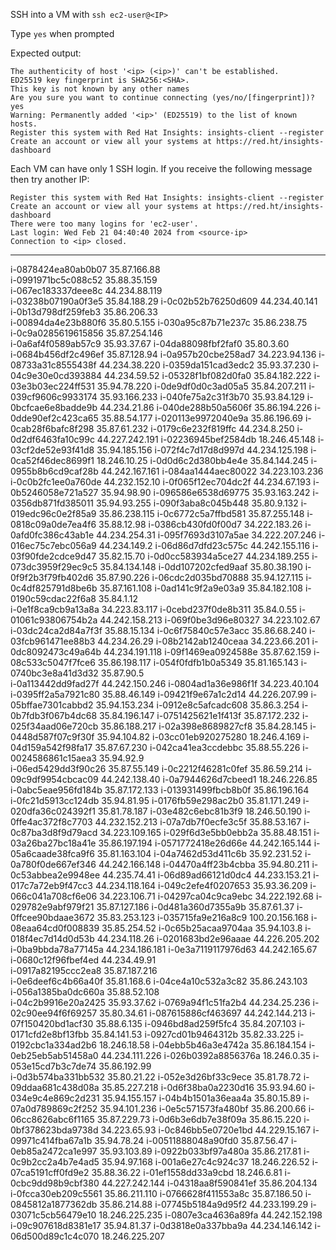 SSH into a VM with
`ssh ec2-user@<IP>`

Type `yes` when prompted

Expected output:
```shell
The authenticity of host '<ip> (<ip>)' can't be established.
ED25519 key fingerprint is SHA256:<SHA>.
This key is not known by any other names
Are you sure you want to continue connecting (yes/no/[fingerprint])? yes
Warning: Permanently added '<ip>' (ED25519) to the list of known hosts.
Register this system with Red Hat Insights: insights-client --register
Create an account or view all your systems at https://red.ht/insights-dashboard
```

Each VM can have only 1 SSH login.
If you receive the following message then try another IP:
```shell
Register this system with Red Hat Insights: insights-client --register
Create an account or view all your systems at https://red.ht/insights-dashboard
There were too many logins for 'ec2-user'.
Last login: Wed Feb 21 04:40:40 2024 from <source-ip>
Connection to <ip> closed.
```

---
<instance id>       <ip>
i-0878424ea80ab0b07	35.87.166.88	
i-0991971bc5c088c52	35.88.35.159	
i-067ec183337deee8c	44.234.88.119	
i-03238b07190a0f3e5	35.84.188.29
i-0c02b52b76250d609	44.234.40.141	
i-0b13d798df259feb3	35.86.206.33	
i-00894da4e23b880f6	35.80.5.155	
i-030a95c87b71e237c	35.86.238.75	
i-0c9a0285619615856	35.87.254.146	
i-0a6af4f0589ab57c9	35.93.37.67	
i-04da88098fbf2faf0	35.80.3.60	
i-0684b456df2c496ef	35.87.128.94
i-0a957b20cbe258ad7	34.223.94.136
i-08733a31c8555438f	44.234.38.220
i-0359da151cad3edc2	35.93.37.230
i-04c9e30e0cd393884	44.234.59.52
i-05328f1bf082d0fa0	35.84.182.222
i-03e3b03ec224ff531	35.94.78.220
i-0de9df0d0c3ad05a5	35.84.207.211
i-039cf9606c9933174	35.93.166.233
i-040fe75a2c31f3b70	35.93.84.129
i-0bcfcae6e8badde9b	44.234.21.86
i-040de288b50a5606f	35.86.194.226
i-0dde90ef2c423ca65	35.88.54.177
i-020113e9972040e9a	35.86.196.69
i-0cab28f6bafc8f298	35.87.61.232
i-0179c6e232f819ffc	44.234.8.250
i-0d2df6463fa10c99c	44.227.242.191
i-02236945bef2584db	18.246.45.148
i-03cf2de52e93f41d8	35.94.185.156
i-072f4c7d17d8d997d	44.234.125.198
i-0ca52f46dec8699f1	18.246.10.25
i-0d0d6c2d380bb4e4e	35.84.144.245
i-0955b8b6cd9caf28b	44.242.167.161
i-084aa1444aec80022	34.223.103.236
i-0c0b2fc1ee0a760de	44.232.152.10
i-0f065f12ec704dc2f	44.234.67.193
i-0b5246058e721a527	35.94.98.90	
i-096586e6538d69775	35.93.163.242
i-0356db871fd385011	35.94.93.255
i-090f3aba8c045b448	35.80.9.132
i-019edc96c0e2f85a9	35.86.238.115
i-0c6772c5a7ffbd581	35.87.255.148
i-0818c09a0de7ea4f6	35.88.12.98	
i-0386cb430fd0f00d7	34.222.183.26
i-0afd0fc386c43ab1e	44.234.254.31
i-095f7693d3107a5ae	34.222.207.246
i-016ec75c7ebc056a9	44.234.149.2
i-06d86d7dfd23c575c	44.242.155.116
i-03f90fde2cdce9d47	35.82.15.70	
i-0d0cc583934a5ce27	44.234.189.255
i-073dc3959f29ec9c5	35.84.134.148
i-0dd107202cfed9aaf	35.80.38.190
i-0f9f2b3f79fb402d6	35.87.90.226
i-06cdc2d035bd70888	35.94.127.115
i-0c4df825791d8be6b	35.87.161.108
i-0ad141c9f2a9e03a9	35.84.182.108
i-0190c59cdac22f6a8	35.84.1.12	
i-0e1f8ca9cb9a13a8a	34.223.83.117
i-0cebd237f0de8b311	35.84.0.55
i-01061c93806754b2a	44.242.158.213
i-069f0be3d96e80327	34.223.102.67
i-03dc24ca2d84a7f3f	35.88.15.134
i-0c6f75840c57e3acc	35.86.68.240
i-03fcb961471ee88b3	44.234.26.29
i-08b2142ab1240ceaa	34.223.66.201
i-0dc8092473c49a64b	44.234.191.118
i-09f1469ea0924588e	35.87.62.159
i-08c533c5047f7fce6	35.86.198.117
i-054f0fdfb1b0a5349	35.81.165.143
i-0740bc3e8a41d3d32	35.87.90.5	
i-0a113442dd9fad27f	44.242.150.246
i-0804ad1a36e986f1f	34.223.40.104
i-0395ff2a5a7921c80	35.88.46.149
i-09421f9e67a1c2d14	44.226.207.99
i-05bffae7301cabbd2	35.94.153.234
i-0912e8c5afcadc608	35.86.3.254	
i-0b7fdb3f067b4dc68	35.84.196.147
i-0751425621e1f413f	35.87.172.232
i-025f34aad06e720cb	35.86.188.217
i-02a398e8689827cf8	35.84.28.145
i-0448d587f07c9f30f	35.94.104.82
i-03cc01eb920275280	18.246.4.169
i-04d159a542f98fa17	35.87.67.230
i-042ca41ea3ccdebbc	35.88.55.226
i-0024586861c15aea3	35.94.92.9	
i-06ed5429dd3f90c26	35.87.55.149
i-0c2212f46281c0fef	35.86.59.214
i-09c9df9954cbcac09	44.242.138.40
i-0a7944626d7cbeed1	18.246.226.85
i-0abc5eae956fd184b	35.87.172.133
i-013931499fbcb8b0f	35.86.196.164	
i-0fc21d5913cc124db	35.94.81.95	
i-0176fb59e298ac2b0	35.81.171.249
i-020dfa36c024392f1	35.81.78.187
i-03e482c6ebc81b3f9	18.246.50.190
i-0ffe4ac372f8c7703	44.232.152.213
i-07a7db7f0ecfe3c5f	35.88.53.167
i-0c87ba3d8f9d79acd	34.223.109.165
i-029f6d3e5bb0ebb2a	35.88.48.151
i-03a26ba27bc18a41e	35.86.197.194
i-0571772418e26d66e	44.242.165.144
i-05a6caade38fca9f6	35.81.163.104
i-04a7462d53d411c6b	35.92.231.52
i-0a780f0de667ef346	44.242.166.148
i-04470a4ff23b4cbba	35.94.80.211
i-0c53abbea2e9948ee	44.235.74.41
i-06d89ad66121d0dc4	44.233.153.21
i-017c7a72eb9f47cc3	44.234.118.164
i-049c2efe4f0207653	35.93.36.209
i-066c041a708cf6e06	34.223.106.71
i-04297ca04c9ca9ebc	34.222.192.68
i-029782e9abf979f21	35.87.127.186
i-0d481a360d7355a9b	35.87.61.37
i-0ffcee90bdaae3672	35.83.253.123
i-035715fa9e216a8c9	100.20.156.168
i-08eaa64cd0f008839	35.85.254.52
i-0c65b25acaa9704aa	35.94.103.8
i-018f4ec7d14d0d53b	44.234.118.26
i-0201683bd2e96aaae	44.226.205.202
i-0ba9bbda78a77145a	44.234.186.181
i-0e3a7119117976d63	44.242.165.67	
i-0680c12f96fbef4ed	44.234.49.91	
i-0917a82195ccc2ea8	35.87.187.216	
i-0e6deef6c4b66a40f	35.81.168.6	
i-04ce4a10c532a3c82	35.86.243.103	
i-056a1385ba0dc660a	35.88.52.108	
i-04c2b9916e20a2425	35.93.37.62	
i-0769a94f1c51fa2b4	44.234.25.236
i-02c90ee94f6f69257	35.80.34.61	
i-087615886cf463697	44.242.144.213
i-07f150420bd1acf30	35.88.6.135	
i-0946bd8ad259f5fc4	35.84.207.103
i-0171cfd2e8bf13fbb	35.84.141.53
i-0927cd01b9464312b	35.82.33.225
i-0192cbc1a334ad2b6	18.246.18.58
i-04ebb5b46a3e4742a	35.86.184.154
i-0eb25eb5ab51458a0	44.234.111.226
i-026b0392a8856376a	18.246.0.35	
i-053e15cd7b3c7de74	35.86.192.99	
i-0d3b574ba331bb532	35.80.21.22	
i-052e3d26bf33c9ece	35.81.78.72	
i-09ddaa681c438d08a	35.85.227.218
i-0d6f38ba0a2230d16	35.93.94.60	
i-034e9c4e869c2d231	35.94.155.157
i-04b4b1501a36eaa4a	35.80.15.89	
i-07a0d789869c2f252	35.94.101.236
i-0e5c571573fa480bf	35.86.200.66
i-06cc8626abc6f1165	35.87.229.73
i-0d6b3e6db7e38f09a	35.86.15.220
i-0bf378623bda9738d	34.223.65.93
i-0c846bb5e0720e1bd	44.229.15.167
i-09971c414fba67a1b	35.94.78.24	
i-00511888048a90fd0	35.87.56.47
i-0eb85a2472ca1e997	35.93.103.89
i-0922b033bf97a480a	35.86.217.81
i-0c9b2cc2a4b7e4ad5	35.94.97.168
i-001a6e27c4c924c37	18.246.226.52
i-07ca5191cff0fd9e2	35.88.36.22	
i-01ef1558dd33a9cbd	18.246.6.81	
i-0cbc9dd98b9cbf380	44.227.242.144
i-04318aa8f590841ef	35.86.204.134
i-0fcca30eb209c5561	35.86.211.110
i-0766628f411553a8c	35.87.186.50
i-0845812a1877362db	35.86.214.88
i-07745b5184a9d95f2	44.233.199.29
i-03071c5cb56479e10	18.246.225.235
i-0807e3ca4636a89fa	44.242.152.198
i-09c907618d8381e17	35.94.81.37	
i-0d3818e0a337bba9a	44.234.146.142
i-06d500d89c1c4c070	18.246.225.207